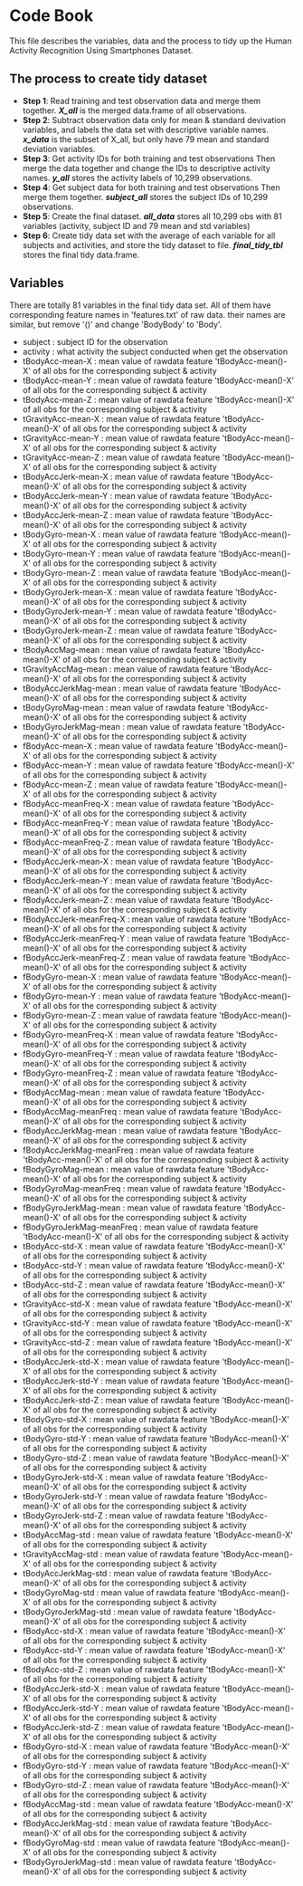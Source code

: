 # Code Book
This file describes the variables, data and the process to tidy up the Human Activity Recognition Using Smartphones Dataset.
## The process to create tidy dataset
 * __Step 1__: Read training and test observation data and merge them together. **_X_all_** is the merged data.frame of all observations.
 * __Step 2__: Subtract observation data only for mean & standard devivation variables, and labels the data set with descriptive 
 variable names. **_x_data_** is the subset of X_all, but only have 79 mean and standard deviation variables.
 * __Step 3__: Get activity IDs for both training and test observations Then merge the data together and change the IDs to descriptive
 activity names. **_y_all_** stores the activity labels of 10,299 observations.
 * __Step 4__: Get subject data for both training and test observations Then merge them together. **_subject_all_** stores the subject IDs of 10,299 observations.
 * __Step 5__: Create the final dataset. **_all_data_** stores all 10,299 obs with 81 variables (activity, subject ID and 79 mean and std variables)
 * __Step 6__: Create tidy data set with the average of each variable for all subjects and activities, and store the tidy dataset to file. **_final_tidy_tbl_** stores the final tidy data.frame.
## Variables
There are totally 81 variables in the final tidy data set. All of them have corresponding feature names in 'features.txt' of raw data. their names are similar, but remove '()' and change 'BodyBody' to 'Body'.
* subject : subject ID for the observation
* activity : what activity the subject conducted when get the observation
* tBodyAcc-mean-X : mean value of rawdata feature 'tBodyAcc-mean()-X' of all obs for the corresponding subject & activity
* tBodyAcc-mean-Y : mean value of rawdata feature 'tBodyAcc-mean()-X' of all obs for the corresponding subject & activity
* tBodyAcc-mean-Z : mean value of rawdata feature 'tBodyAcc-mean()-X' of all obs for the corresponding subject & activity
* tGravityAcc-mean-X : mean value of rawdata feature 'tBodyAcc-mean()-X' of all obs for the corresponding subject & activity
* tGravityAcc-mean-Y : mean value of rawdata feature 'tBodyAcc-mean()-X' of all obs for the corresponding subject & activity
* tGravityAcc-mean-Z : mean value of rawdata feature 'tBodyAcc-mean()-X' of all obs for the corresponding subject & activity
* tBodyAccJerk-mean-X : mean value of rawdata feature 'tBodyAcc-mean()-X' of all obs for the corresponding subject & activity
* tBodyAccJerk-mean-Y : mean value of rawdata feature 'tBodyAcc-mean()-X' of all obs for the corresponding subject & activity
* tBodyAccJerk-mean-Z : mean value of rawdata feature 'tBodyAcc-mean()-X' of all obs for the corresponding subject & activity
* tBodyGyro-mean-X : mean value of rawdata feature 'tBodyAcc-mean()-X' of all obs for the corresponding subject & activity
* tBodyGyro-mean-Y : mean value of rawdata feature 'tBodyAcc-mean()-X' of all obs for the corresponding subject & activity
* tBodyGyro-mean-Z : mean value of rawdata feature 'tBodyAcc-mean()-X' of all obs for the corresponding subject & activity
* tBodyGyroJerk-mean-X : mean value of rawdata feature 'tBodyAcc-mean()-X' of all obs for the corresponding subject & activity
* tBodyGyroJerk-mean-Y : mean value of rawdata feature 'tBodyAcc-mean()-X' of all obs for the corresponding subject & activity
* tBodyGyroJerk-mean-Z : mean value of rawdata feature 'tBodyAcc-mean()-X' of all obs for the corresponding subject & activity
* tBodyAccMag-mean : mean value of rawdata feature 'tBodyAcc-mean()-X' of all obs for the corresponding subject & activity
* tGravityAccMag-mean : mean value of rawdata feature 'tBodyAcc-mean()-X' of all obs for the corresponding subject & activity
* tBodyAccJerkMag-mean : mean value of rawdata feature 'tBodyAcc-mean()-X' of all obs for the corresponding subject & activity
* tBodyGyroMag-mean : mean value of rawdata feature 'tBodyAcc-mean()-X' of all obs for the corresponding subject & activity
* tBodyGyroJerkMag-mean : mean value of rawdata feature 'tBodyAcc-mean()-X' of all obs for the corresponding subject & activity
* fBodyAcc-mean-X : mean value of rawdata feature 'tBodyAcc-mean()-X' of all obs for the corresponding subject & activity
* fBodyAcc-mean-Y : mean value of rawdata feature 'tBodyAcc-mean()-X' of all obs for the corresponding subject & activity
* fBodyAcc-mean-Z : mean value of rawdata feature 'tBodyAcc-mean()-X' of all obs for the corresponding subject & activity
* fBodyAcc-meanFreq-X : mean value of rawdata feature 'tBodyAcc-mean()-X' of all obs for the corresponding subject & activity
* fBodyAcc-meanFreq-Y : mean value of rawdata feature 'tBodyAcc-mean()-X' of all obs for the corresponding subject & activity
* fBodyAcc-meanFreq-Z : mean value of rawdata feature 'tBodyAcc-mean()-X' of all obs for the corresponding subject & activity
* fBodyAccJerk-mean-X : mean value of rawdata feature 'tBodyAcc-mean()-X' of all obs for the corresponding subject & activity
* fBodyAccJerk-mean-Y : mean value of rawdata feature 'tBodyAcc-mean()-X' of all obs for the corresponding subject & activity
* fBodyAccJerk-mean-Z : mean value of rawdata feature 'tBodyAcc-mean()-X' of all obs for the corresponding subject & activity
* fBodyAccJerk-meanFreq-X : mean value of rawdata feature 'tBodyAcc-mean()-X' of all obs for the corresponding subject & activity
* fBodyAccJerk-meanFreq-Y : mean value of rawdata feature 'tBodyAcc-mean()-X' of all obs for the corresponding subject & activity
* fBodyAccJerk-meanFreq-Z : mean value of rawdata feature 'tBodyAcc-mean()-X' of all obs for the corresponding subject & activity
* fBodyGyro-mean-X : mean value of rawdata feature 'tBodyAcc-mean()-X' of all obs for the corresponding subject & activity
* fBodyGyro-mean-Y : mean value of rawdata feature 'tBodyAcc-mean()-X' of all obs for the corresponding subject & activity
* fBodyGyro-mean-Z : mean value of rawdata feature 'tBodyAcc-mean()-X' of all obs for the corresponding subject & activity
* fBodyGyro-meanFreq-X : mean value of rawdata feature 'tBodyAcc-mean()-X' of all obs for the corresponding subject & activity
* fBodyGyro-meanFreq-Y : mean value of rawdata feature 'tBodyAcc-mean()-X' of all obs for the corresponding subject & activity
* fBodyGyro-meanFreq-Z : mean value of rawdata feature 'tBodyAcc-mean()-X' of all obs for the corresponding subject & activity
* fBodyAccMag-mean : mean value of rawdata feature 'tBodyAcc-mean()-X' of all obs for the corresponding subject & activity
* fBodyAccMag-meanFreq : mean value of rawdata feature 'tBodyAcc-mean()-X' of all obs for the corresponding subject & activity
* fBodyAccJerkMag-mean : mean value of rawdata feature 'tBodyAcc-mean()-X' of all obs for the corresponding subject & activity
* fBodyAccJerkMag-meanFreq : mean value of rawdata feature 'tBodyAcc-mean()-X' of all obs for the corresponding subject & activity
* fBodyGyroMag-mean : mean value of rawdata feature 'tBodyAcc-mean()-X' of all obs for the corresponding subject & activity
* fBodyGyroMag-meanFreq : mean value of rawdata feature 'tBodyAcc-mean()-X' of all obs for the corresponding subject & activity
* fBodyGyroJerkMag-mean : mean value of rawdata feature 'tBodyAcc-mean()-X' of all obs for the corresponding subject & activity
* fBodyGyroJerkMag-meanFreq : mean value of rawdata feature 'tBodyAcc-mean()-X' of all obs for the corresponding subject & activity
* tBodyAcc-std-X : mean value of rawdata feature 'tBodyAcc-mean()-X' of all obs for the corresponding subject & activity
* tBodyAcc-std-Y : mean value of rawdata feature 'tBodyAcc-mean()-X' of all obs for the corresponding subject & activity
* tBodyAcc-std-Z : mean value of rawdata feature 'tBodyAcc-mean()-X' of all obs for the corresponding subject & activity
* tGravityAcc-std-X : mean value of rawdata feature 'tBodyAcc-mean()-X' of all obs for the corresponding subject & activity
* tGravityAcc-std-Y : mean value of rawdata feature 'tBodyAcc-mean()-X' of all obs for the corresponding subject & activity
* tGravityAcc-std-Z : mean value of rawdata feature 'tBodyAcc-mean()-X' of all obs for the corresponding subject & activity
* tBodyAccJerk-std-X : mean value of rawdata feature 'tBodyAcc-mean()-X' of all obs for the corresponding subject & activity
* tBodyAccJerk-std-Y : mean value of rawdata feature 'tBodyAcc-mean()-X' of all obs for the corresponding subject & activity
* tBodyAccJerk-std-Z : mean value of rawdata feature 'tBodyAcc-mean()-X' of all obs for the corresponding subject & activity
* tBodyGyro-std-X : mean value of rawdata feature 'tBodyAcc-mean()-X' of all obs for the corresponding subject & activity
* tBodyGyro-std-Y : mean value of rawdata feature 'tBodyAcc-mean()-X' of all obs for the corresponding subject & activity
* tBodyGyro-std-Z : mean value of rawdata feature 'tBodyAcc-mean()-X' of all obs for the corresponding subject & activity
* tBodyGyroJerk-std-X : mean value of rawdata feature 'tBodyAcc-mean()-X' of all obs for the corresponding subject & activity
* tBodyGyroJerk-std-Y : mean value of rawdata feature 'tBodyAcc-mean()-X' of all obs for the corresponding subject & activity
* tBodyGyroJerk-std-Z : mean value of rawdata feature 'tBodyAcc-mean()-X' of all obs for the corresponding subject & activity
* tBodyAccMag-std : mean value of rawdata feature 'tBodyAcc-mean()-X' of all obs for the corresponding subject & activity
* tGravityAccMag-std : mean value of rawdata feature 'tBodyAcc-mean()-X' of all obs for the corresponding subject & activity
* tBodyAccJerkMag-std : mean value of rawdata feature 'tBodyAcc-mean()-X' of all obs for the corresponding subject & activity
* tBodyGyroMag-std : mean value of rawdata feature 'tBodyAcc-mean()-X' of all obs for the corresponding subject & activity
* tBodyGyroJerkMag-std : mean value of rawdata feature 'tBodyAcc-mean()-X' of all obs for the corresponding subject & activity
* fBodyAcc-std-X : mean value of rawdata feature 'tBodyAcc-mean()-X' of all obs for the corresponding subject & activity
* fBodyAcc-std-Y : mean value of rawdata feature 'tBodyAcc-mean()-X' of all obs for the corresponding subject & activity
* fBodyAcc-std-Z : mean value of rawdata feature 'tBodyAcc-mean()-X' of all obs for the corresponding subject & activity
* fBodyAccJerk-std-X : mean value of rawdata feature 'tBodyAcc-mean()-X' of all obs for the corresponding subject & activity
* fBodyAccJerk-std-Y : mean value of rawdata feature 'tBodyAcc-mean()-X' of all obs for the corresponding subject & activity
* fBodyAccJerk-std-Z : mean value of rawdata feature 'tBodyAcc-mean()-X' of all obs for the corresponding subject & activity
* fBodyGyro-std-X : mean value of rawdata feature 'tBodyAcc-mean()-X' of all obs for the corresponding subject & activity
* fBodyGyro-std-Y : mean value of rawdata feature 'tBodyAcc-mean()-X' of all obs for the corresponding subject & activity
* fBodyGyro-std-Z : mean value of rawdata feature 'tBodyAcc-mean()-X' of all obs for the corresponding subject & activity
* fBodyAccMag-std : mean value of rawdata feature 'tBodyAcc-mean()-X' of all obs for the corresponding subject & activity
* fBodyAccJerkMag-std : mean value of rawdata feature 'tBodyAcc-mean()-X' of all obs for the corresponding subject & activity
* fBodyGyroMag-std : mean value of rawdata feature 'tBodyAcc-mean()-X' of all obs for the corresponding subject & activity
* fBodyGyroJerkMag-std : mean value of rawdata feature 'tBodyAcc-mean()-X' of all obs for the corresponding subject & activity
